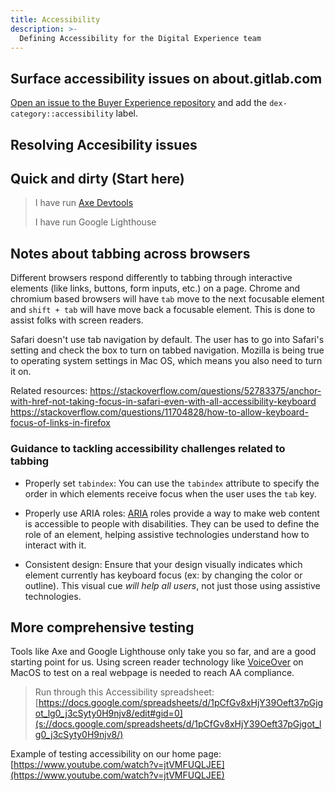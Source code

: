 ```yaml
---
title: Accessibility
description: >-
  Defining Accessibility for the Digital Experience team
---
```


## Surface accessibility issues on about.gitlab.com

[Open an issue to the Buyer Experience repository](https://gitlab.com/gitlab-com/marketing/digital-experience/buyer-experience/-/issues/new) and add the `dex-category::accessibility` label.

## Resolving Accesibility issues

## Quick and dirty (Start here)

> I have run [Axe Devtools](https://chrome.google.com/webstore/detail/axe-devtools-web-accessib/lhdoppojpmngadmnindnejefpokejbdd)
>
> I have run Google Lighthouse

## Notes about tabbing across browsers

Different browsers respond differently to tabbing through interactive elements (like links, buttons, form inputs, etc.) on a page. Chrome and chromium based browsers will have `tab` move to the next focusable element and `shift + tab` will have move back a focusable element. This is done to assist folks with screen readers.

Safari doesn't use tab navigation by default. The user has to go into Safari's setting and check the box to turn on tabbed navigation. Mozilla is being true to operating system settings in Mac OS, which means you also need to turn it on.

Related resources:
https://stackoverflow.com/questions/52783375/anchor-with-href-not-taking-focus-in-safari-even-with-all-accessibility-keyboard
https://stackoverflow.com/questions/11704828/how-to-allow-keyboard-focus-of-links-in-firefox

### Guidance to tackling accessibility challenges related to tabbing

* Properly set `tabindex`: You can use the `tabindex` attribute to specify the order in which elements receive focus when the user uses the `tab` key.

* Properly use ARIA roles: [ARIA](https://developer.mozilla.org/en-US/docs/Web/Accessibility/ARIA/Roles) roles provide a way to make web content is accessible to people with disabilities. They can be used to define the role of an element, helping assistive technologies understand how to interact with it.

* Consistent design: Ensure that your design visually indicates which element currently has keyboard focus (ex: by changing the color or outline). This visual cue _will help all users_, not just those using assistive technologies.

## More comprehensive testing

Tools like Axe and Google Lighthouse only take you so far, and are a good starting point for us. Using screen reader technology like [VoiceOver](https://support.apple.com/en-ie/guide/voiceover/vo2682/mac) on MacOS to test on a real webpage is needed to reach AA compliance.

> Run through this Accessibility spreadsheet: [https://docs.google.com/spreadsheets/d/1pCfGv8xHjY39Oeft37pGjgot_lg0_j3cSyty0H9njv8/edit#gid=0](s://docs.google.com/spreadsheets/d/1pCfGv8xHjY39Oeft37pGjgot_lg0_j3cSyty0H9njv8/)

Example of testing accessibility on our home page: [https://www.youtube.com/watch?v=jtVMFUQLJEE](https://www.youtube.com/watch?v=jtVMFUQLJEE)
